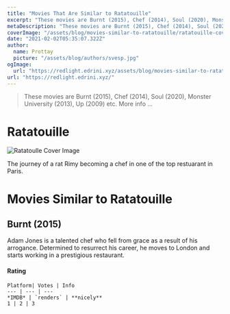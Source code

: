 ```yaml
---
title: "Movies That Are Similar to Ratatouille"
excerpt: "These movies are Burnt (2015), Chef (2014), Soul (2020), Monster University (2013), Up (2009) etc. More info ..."
metaDescription: "These movies are Burnt (2015), Chef (2014), Soul (2020), Monster University (2013), Up (2009) etc. More info ..."
coverImage: "/assets/blog/movies-similar-to-ratatouille/ratatouille-cover.jpg"
date: "2021-02-02T05:35:07.322Z"
author:
  name: Prottay
  picture: "/assets/blog/authors/svesp.jpg"
ogImage:
  url: "https://redlight.edrini.xyz/assets/blog/movies-similar-to-ratatouille/ratatouille-cover.jpg"
url: "https://redlight.edrini.xyz/"
---
```


> These movies are Burnt (2015), Chef (2014), Soul (2020), Monster University (2013), Up (2009) etc. More info ...

# Ratatouille

![Ratatoulle Cover Image](https://redlight.edrini.xyz/assets/blog/movies-similar-to-ratatouille/ratatouille-cover.jpg)

The journey of a rat Rimy becoming a chef in one of the top restuarant in Paris.

# Movies Similar to Ratatouille

## Burnt (2015)

Adam Jones is a talented chef who fell from grace as a result of his arrogance. Determined to resurrect his career, he moves to London and starts working in a prestigious restaurant.

#### Rating

```
Platform| Votes | Info
--- | --- | ---
*IMDB* | `renders` | **nicely**
1 | 2 | 3
```
